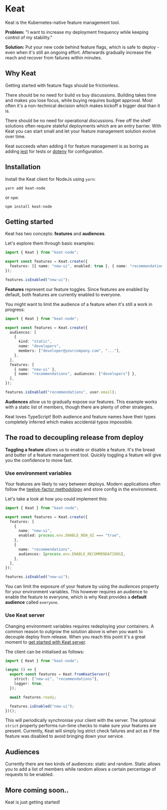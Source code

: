 # Keat

Keat is the Kubernetes-native feature management tool.

**Problem:** "I want to increase my deployment frequency while keeping control of my stability."

**Solution:** Put your new code behind feature flags, which is safe to deploy - even when it's still an ongoing effort. Afterwards gradually increase the reach and recover from failures within minutes.

## Why Keat

Getting started with feature flags should be frictionless.

There should be no need for build vs buy discussions. Building takes time and makes you lose focus, while buying requires budget approval. Most often it's a non-technical decision which makes kickoff a bigger deal than it is.

There should be no need for operational discussions. Free off the shelf solutions often require stateful deployments which are an entry barrier. With Keat you can start small and let your feature management solution evolve over time.

Keat succeeds when adding it for feature management is as boring as adding [jest][jest] for tests or [dotenv][dotenv] for configuration.

## Installation

Install the Keat client for NodeJs using `yarn`:

```
yarn add keat-node
```

or `npm`:

```
npm install keat-node
```

## Getting started

Keat has two concepts: **features** and **audiences**.

Let's explore them through basic examples:

```typescript
import { Keat } from "keat-node";

export const features = Keat.create({
  features: [{ name: "new-ui", enabled: true }, { name: "recommendations" }],
});

features.isEnabled("new-ui");
```

**Features** represent our feature toggles.
Since features are enabled by default, both features are currently enabled to everyone.

You might want to limit the audience of a feature when it's still a work in progress:

```typescript
import { Keat } from "keat-node";

export const features = Keat.create({
  audiences: [
    {
      kind: "static",
      name: "developers",
      members: ["developer@yourcompany.com", "..."],
    },
  ],
  features: [
    { name: "new-ui" },
    { name: "recommendations", audiences: ["developers"] },
  ],
});

features.isEnabled("recommendations", user.email);
```

**Audiences** allow us to gradually expose our features.
This example works with a static list of members, though there are plenty of other strategies.

Keat loves TypeScript! Both audience and feature names have their types completely inferred which makes accidental typos impossible.

## The road to decoupling release from deploy

**Toggling a feature** allows us to enable or disable a feature.
It's the bread and butter of a feature management tool.
Quickly toggling a feature will give you the confidence to move fast.

### Use environment variables

Your features are likely to vary between deploys.
Modern applications often follow the [twelve-factor methodology][12factor] and store config in the environment.

Let's take a look at how you could implement this:

```typescript
import { Keat } from "keat-node";

export const features = Keat.create({
  features: [
    {
      name: "new-ui",
      enabled: process.env.ENABLE_NEW_UI === "true",
    },
    {
      name: "recommendations",
      audiences: [process.env.ENABLE_RECOMMENDATIONS],
    },
  ],
});

features.isEnabled("new-ui");
```

You can limit the exposure of your feature by using the _audiences_ property for your environment variables. This however requires an audience to enable the feature to everyone, which is why Keat provides a **default audience** called `everyone`.

### Use Keat server

Changing environment variables requires redeploying your containers.
A common reason to outgrow the solution above is when you want to decouple deploy from release.
When you reach this point it's a great moment to [get started with Keat server][keat-server].

The client can be initialised as follows:

```typescript
import { Keat } from "keat-node";

(async () => {
  export const features = Keat.fromKeatServer({
    strict: ["new-ui", "recommendations"],
    logger: true,
  });

  await features.ready;

  features.isEnabled("new-ui");
})();
```

This will periodically synchronise your client with the server.
The optional `strict` property performs run-time checks to make sure your features are present.
Currently, Keat will simply log strict check failures and act as if the feature was disabled to avoid bringing down your service.

## Audiences

Currently there are two kinds of audiences: static and random.
Static allows you to add a list of members while random allows a certain percentage of requests to be enabled.

## More coming soon..

Keat is just getting started!

[12factor]: https://12factor.net/config
[keat-audiences]: https:www.google.con
[jest]: https://www.npmjs.com/package/jest
[dotenv]: https://www.npmjs.com/package/dotenv
[node-config]: https://www.npmjs.com/package/config
[keat-server]: https://www.google.com
